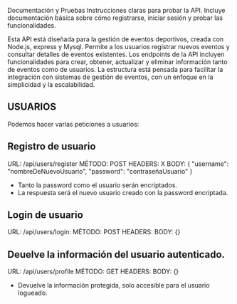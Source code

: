 Documentación y Pruebas
Instrucciones claras para probar la API. Incluye documentación básica sobre cómo registrarse, iniciar sesión y probar las funcionalidades.

Esta API está diseñada para la gestión de eventos deportivos, creada con Node.js, express y Mysql.
Permite a los usuarios registrar nuevos eventos y consultar detalles de eventos existentes.
Los endpoints de la API incluyen funcionalidades para crear, obtener, actualizar y eliminar información tanto de eventos como de usuarios. La estructura está pensada para facilitar la integración con sistemas de gestión de eventos, con un enfoque en la simplicidad y la escalabilidad.

## USUARIOS

Podemos hacer varias peticiones a usuarios:

## Registro de usuario

URL: /api/users/register
MÉTODO: POST
HEADERS: X
BODY: { "username": "nombreDeNuevoUsuario", "password": "contraseñaUsuario" }

- Tanto la password como el usuario serán encriptados.
- La respuesta será el nuevo usuario creado con la password encriptada.

## Login de usuario

URL: /api/users/login:
MÉTODO: POST
HEADERS:
BODY: {}

## Deuelve la información del usuario autenticado.

URL: /api/users/profile
MÉTODO: GET
HEADERS:
BODY: {}

- Devuelve la información protegida, solo accesible para el usuario logueado.
